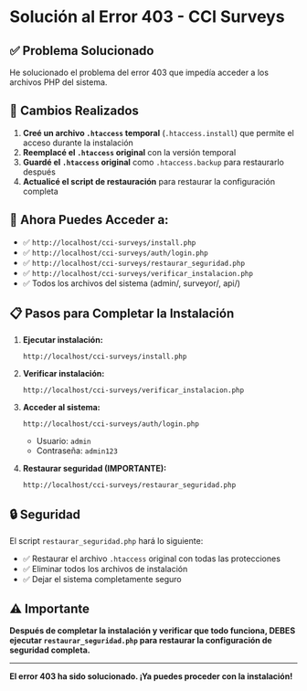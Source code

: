 # Solución al Error 403 - CCI Surveys

## ✅ Problema Solucionado

He solucionado el problema del error 403 que impedía acceder a los archivos PHP del sistema.

## 🔧 Cambios Realizados

1. **Creé un archivo `.htaccess` temporal** (`.htaccess.install`) que permite el acceso durante la instalación
2. **Reemplacé el `.htaccess` original** con la versión temporal
3. **Guardé el `.htaccess` original** como `.htaccess.backup` para restaurarlo después
4. **Actualicé el script de restauración** para restaurar la configuración completa

## 🚀 Ahora Puedes Acceder a:

- ✅ `http://localhost/cci-surveys/install.php`
- ✅ `http://localhost/cci-surveys/auth/login.php`
- ✅ `http://localhost/cci-surveys/restaurar_seguridad.php`
- ✅ `http://localhost/cci-surveys/verificar_instalacion.php`
- ✅ Todos los archivos del sistema (admin/, surveyor/, api/)

## 📋 Pasos para Completar la Instalación

1. **Ejecutar instalación:**
   ```
   http://localhost/cci-surveys/install.php
   ```

2. **Verificar instalación:**
   ```
   http://localhost/cci-surveys/verificar_instalacion.php
   ```

3. **Acceder al sistema:**
   ```
   http://localhost/cci-surveys/auth/login.php
   ```
   - Usuario: `admin`
   - Contraseña: `admin123`

4. **Restaurar seguridad (IMPORTANTE):**
   ```
   http://localhost/cci-surveys/restaurar_seguridad.php
   ```

## 🔒 Seguridad

El script `restaurar_seguridad.php` hará lo siguiente:
- ✅ Restaurar el archivo `.htaccess` original con todas las protecciones
- ✅ Eliminar todos los archivos de instalación
- ✅ Dejar el sistema completamente seguro

## ⚠️ Importante

**Después de completar la instalación y verificar que todo funciona, DEBES ejecutar `restaurar_seguridad.php` para restaurar la configuración de seguridad completa.**

---

**El error 403 ha sido solucionado. ¡Ya puedes proceder con la instalación!**

